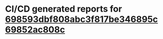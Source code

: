 # CI/CD generated reports for [698593dbf808abc3f817be346895c69852ac808c](https://github.com/hydephp/develop/commit/698593dbf808abc3f817be346895c69852ac808c)
